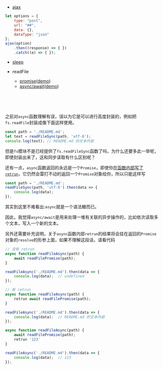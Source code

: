 - [ajax](ajax-promise.js)
```javascript
let options = {
    type: "post",
    url: "##",
    data: {},
    dataType: "json"
};
ajax(option)
    .then((response) => { })
    .catch((e) => { });
```
- [sleep](sleep.js)

- readFile
    - [promise](read-file-promise.js)([demo](read-file-promise.example.js))
    - [async/await](read-file-async.js)([demo](read-file-async.example.js))
<br>
<br>
<br>

之前对`async`函数理解有误，误以为它是可以进行高度封装的，例如把`fs.readFile`封装成像下面这样使用。

```javascript
const path = './README.md';
let text = readFileSync(path, 'utf-8');
console.log(text); // README.md 的文本内容
```
但是`fs`模块不是已经提供了`fs.readFileSync`函数了吗，为什么还要多此一举呢，即使封装出来了，这和同步读取有什么区别呢？

还有一点，`async`函数返回的永远是一个`Promise`，即使你[在函数内部写了`retrun`](#async-retrun)，它仍然会雷打不动的返回一个`Promise`对象给你，所以只能这样写
```javascript
const path = './README.md';
readFileSync(path, 'utf-8').then(data => {
    console.log(data);
});
```
其实到这里不难看出:`async`就是一个语法糖而已。

因此，我觉得`async/await`是用来处理一堆有关联的异步操作的，比如依次读取多个文本，写入一个新的文本。

<span id="async-retrun"></span>
另外还需要补充说明，关于`async`函数内部`retrun`的结果将会挂在返回的`Promise`对象的`resolve`的形参上面，如果不理解这段话，请看代码

```javascript
// 没有 retrun
async function readFileAsync(path) {
    await readFilePromise(path);
}

readFileAsync('./README.md').then(data => {
    console.log(data);  // undefined
});

// 有 retrun
async function readFileAsync(path) {
    retrun await readFilePromise(path);
}

readFileAsync('./README.md').then(data => {
    console.log(data);  // README.md 的文本内容
});

async function readFileAsync(path) {
    await readFilePromise(path);
    retrun '123'
}

readFileAsync('./README.md').then(data => {
    console.log(data);  // 123
});
```
